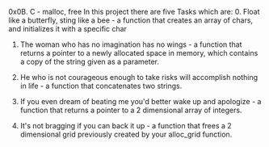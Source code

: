 0x0B. C - malloc, free
In this project there are five Tasks which are:
0. Float like a butterfly, sting like a bee - a function that creates an array of chars, and initializes it with a specific char

1. The woman who has no imagination has no wings - a function that returns a pointer to a newly allocated space in memory, which contains a copy of the string given as a parameter.

2. He who is not courageous enough to take risks will accomplish nothing in life - a function that concatenates two strings.

3. If you even dream of beating me you'd better wake up and apologize - a function that returns a pointer to a 2 dimensional array of integers.

4. It's not bragging if you can back it up - a function that frees a 2 dimensional grid previously created by your alloc_grid function.
